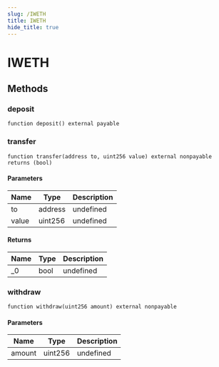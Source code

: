 ```yaml
---
slug: /IWETH
title: IWETH
hide_title: true
---
```

# IWETH









## Methods

### deposit

```solidity
function deposit() external payable
```






### transfer

```solidity
function transfer(address to, uint256 value) external nonpayable returns (bool)
```





#### Parameters

| Name | Type | Description |
|---|---|---|
| to | address | undefined
| value | uint256 | undefined

#### Returns

| Name | Type | Description |
|---|---|---|
| _0 | bool | undefined

### withdraw

```solidity
function withdraw(uint256 amount) external nonpayable
```





#### Parameters

| Name | Type | Description |
|---|---|---|
| amount | uint256 | undefined



